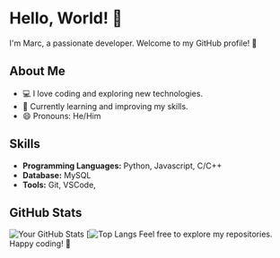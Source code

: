 # Hello, World! 👋

I'm Marc, a passionate developer. Welcome to my GitHub profile! 🚀

## About Me

- 💻 I love coding and exploring new technologies.
- 🌱 Currently learning and improving my skills.
- 😄 Pronouns: He/Him

## Skills

- **Programming Languages:** Python, Javascript, C/C++
- **Database:** MySQL
- **Tools:** Git, VSCode,

## GitHub Stats

![Your GitHub Stats](https://github-readme-stats.vercel.app/api?username=elmarcsalvador&show_icons=true&theme=midnight-purple)
[![Top Langs](https://github-readme-stats.vercel.app/api/top-langs/?username=anuraghazra&layout=donut&theme=midnight-purple)
Feel free to explore my repositories. Happy coding! 🚀
